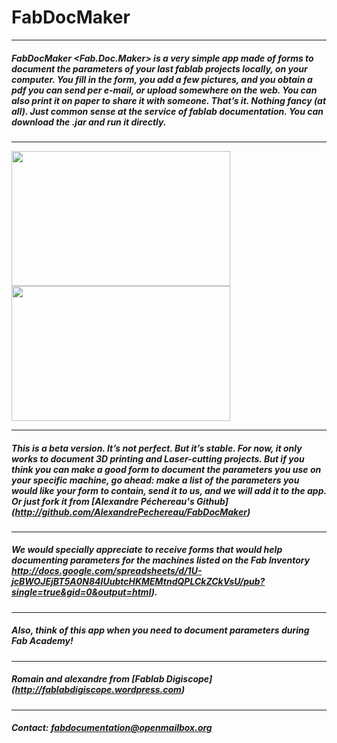 # FabDocMaker
------
##### FabDocMaker <Fab.Doc.Maker> is a very simple app made of forms to document the parameters of your last fablab projects locally, on your computer. You fill in the form, you add a few pictures, and you obtain a pdf you can send per e-mail, or upload somewhere on the web. You can also print it on paper to share it with someone. That’s it. Nothing fancy (at all). Just common sense at the service of fablab documentation. You can download the .jar and run it directly.
------
<a href="https://romaindivozzohtgaa2015.files.wordpress.com/2015/09/capture-d_c3a9cran-2015-06-02-c3a0-19-41-34.png
" target="https://romaindivozzohtgaa2015.files.wordpress.com/2015/09/capture-d_c3a9cran-2015-06-02-c3a0-19-41-34.png"><img src="https://romaindivozzohtgaa2015.files.wordpress.com/2015/09/capture-d_c3a9cran-2015-06-02-c3a0-19-41-34.png" width="350" height="216" /></a>
<a href="https://romaindivozzohtgaa2015.files.wordpress.com/2015/09/capture-d_c3a9cran-2015-06-02-c3a0-19-46-21.png
" target="https://romaindivozzohtgaa2015.files.wordpress.com/2015/09/capture-d_c3a9cran-2015-06-02-c3a0-19-46-21.png"><img src="https://romaindivozzohtgaa2015.files.wordpress.com/2015/09/capture-d_c3a9cran-2015-06-02-c3a0-19-46-21.png" width="350" height="216" /></a>

------
##### This is a beta version. It’s not perfect. But it’s stable. For now, it only works to document 3D printing and Laser-cutting projects. But if you think you can make a good form to document the parameters you use on your specific machine, go ahead: make a list of the parameters you would like your form to contain, send it to us, and we will add it to the app. Or just fork it from [Alexandre Péchereau's Github] (http://github.com/AlexandrePechereau/FabDocMaker)
------
##### We would specially appreciate to receive forms that would help documenting parameters for the machines listed on the Fab Inventory http://docs.google.com/spreadsheets/d/1U-jcBWOJEjBT5A0N84IUubtcHKMEMtndQPLCkZCkVsU/pub?single=true&gid=0&output=html). 
------
##### Also, think of this app when you need to document parameters during Fab Academy!
------
##### Romain and alexandre from [Fablab Digiscope] (http://fablabdigiscope.wordpress.com)
------
##### Contact: **fabdocumentation@openmailbox.org**
